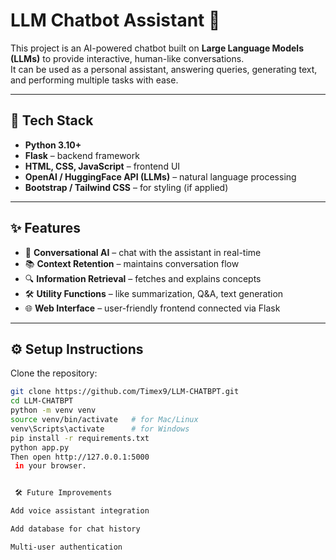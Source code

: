 # LLM Chatbot Assistant 🤖

This project is an AI-powered chatbot built on **Large Language Models (LLMs)** to provide interactive, human-like conversations.  
It can be used as a personal assistant, answering queries, generating text, and performing multiple tasks with ease.

---

## 🚀 Tech Stack
- **Python 3.10+**
- **Flask** – backend framework
- **HTML, CSS, JavaScript** – frontend UI
- **OpenAI / HuggingFace API (LLMs)** – natural language processing
- **Bootstrap / Tailwind CSS** – for styling (if applied)

---

## ✨ Features
- 💬 **Conversational AI** – chat with the assistant in real-time  
- 📚 **Context Retention** – maintains conversation flow  
- 🔍 **Information Retrieval** – fetches and explains concepts  
- 🛠 **Utility Functions** – like summarization, Q&A, text generation  
- 🌐 **Web Interface** – user-friendly frontend connected via Flask  

---

## ⚙️ Setup Instructions

Clone the repository:
```bash
git clone https://github.com/Timex9/LLM-CHATBPT.git
cd LLM-CHATBPT
python -m venv venv
source venv/bin/activate   # for Mac/Linux
venv\Scripts\activate      # for Windows
pip install -r requirements.txt
python app.py
Then open http://127.0.0.1:5000
 in your browser.


 🛠 Future Improvements

Add voice assistant integration

Add database for chat history

Multi-user authentication